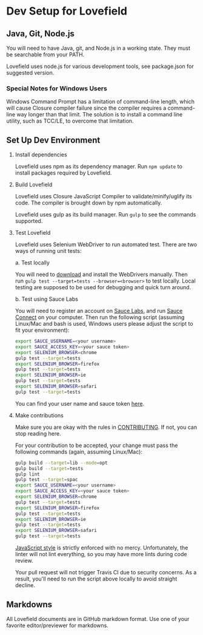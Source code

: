 # Dev Setup for Lovefield

## Java, Git, Node.js

You will need to have Java, git, and Node.js in a working state. They must be
searchable from your PATH.

Lovefield uses node.js for various development tools, see package.json for
suggested version.

### Special Notes for Windows Users

Windows Command Prompt has a limitation of command-line length, which will cause
Closure compiler failure since the compiler requires a command-line way longer
than that limit. The solution is to install a command line utility, such as
TCC/LE, to overcome that limitation.

## Set Up Dev Environment

1. Install dependencies

   Lovefield uses npm as its dependency manager. Run `npm update` to install packages required by Lovefield.

2. Build Lovefield

   Lovefield uses Closure JavaScript Compiler to validate/minify/uglify its code. The compiler is brought down by npm automatically.

   Lovefield uses gulp as its build manager. Run `gulp` to see the commands supported.

3. Test Lovefield

   Lovefield uses Selenium WebDriver to run automated test. There are two ways of running unit tests:

   a. Test locally

      You will need to [download](http://docs.seleniumhq.org/download) and install the WebDrivers manually. Then run `gulp test --target=tests --browser=<browser>` to test locally. Local testing are supposed to be used for debugging and quick turn around.

   b. Test using Sauce Labs

   You will need to register an account on [Sauce Labs](https://saucelabs.com), and run [Sauce Connect](https://docs.saucelabs.com/reference/sauce-connect) on your computer. Then run the following script (assuming Linux/Mac and bash is used, Windows users please adjust the script to fit your environment):

      ```bash
      export SAUCE_USERNAME=<your username>
      export SAUCE_ACCESS_KEY=<your sauce token>
      export SELENIUM_BROWSER=chrome
      gulp test --target=tests
      export SELENIUM_BROWSER=firefox
      gulp test --target=tests
      export SELENIUM_BROWSER=ie
      gulp test --target=tests
      export SELENIUM_BROWSER=safari
      gulp test --target=tests
      ```
      You can find your user name and sauce token
      [here](https://docs.saucelabs.com/tutorials/node-js).

4. Make contributions

   Make sure you are okay with the rules in [CONTRIBUTING](../CONTRIBUTING.md).
   If not, you can stop reading here.

   For your contribution to be accepted, your change must pass the following commands (again, assuming Linux/Mac):

   ```bash
   gulp build --target=lib --mode=opt
   gulp build --target=tests
   gulp lint
   gulp test --target=spac
   export SAUCE_USERNAME=<your username>
   export SAUCE_ACCESS_KEY=<your sauce token>
   export SELENIUM_BROWSER=chrome
   gulp test --target=tests
   export SELENIUM_BROWSER=firefox
   gulp test --target=tests
   export SELENIUM_BROWSER=ie
   gulp test --target=tests
   export SELENIUM_BROWSER=safari
   gulp test --target=tests
   ```
   [JavaScript style](https://google.github.io/styleguide/javascriptguide.xml) is strictly enforced with no mercy. Unfortunately, the linter will not lint everything, so you may have more lints during code review.

   Your pull request will not trigger Travis CI due to security concerns. As a result, you'll need to run the script above locally to avoid straight decline.

## Markdowns

All Lovefield documents are in GitHub markdown format. Use one of your favorite
editor/previewer for markdowns.

